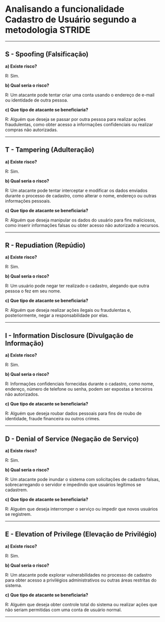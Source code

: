 # Analisando a funcionalidade **Cadastro de Usuário** segundo a metodologia STRIDE

---

## S - Spoofing (Falsificação)

**a) Existe risco?**

R: Sim.

**b) Qual seria o risco?**

R: Um atacante pode tentar criar uma conta usando o endereço de e-mail ou identidade de outra pessoa.

**c) Que tipo de atacante se beneficiaria?**

R: Alguém que deseja se passar por outra pessoa para realizar ações fraudulentas, como obter acesso a informações confidenciais ou realizar compras não autorizadas.

---

## T - Tampering (Adulteração)

**a) Existe risco?**

R: Sim.

**b) Qual seria o risco?**

R: Um atacante pode tentar interceptar e modificar os dados enviados durante o processo de cadastro, como alterar o nome, endereço ou outras informações pessoais.

**c) Que tipo de atacante se beneficiaria?**

R: Alguém que deseja manipular os dados do usuário para fins maliciosos, como inserir informações falsas ou obter acesso não autorizado a recursos.

---

## R - Repudiation (Repúdio)

**a) Existe risco?**

R: Sim.

**b) Qual seria o risco?**

R: Um usuário pode negar ter realizado o cadastro, alegando que outra pessoa o fez em seu nome.

**c) Que tipo de atacante se beneficiaria?**

R: Alguém que deseja realizar ações ilegais ou fraudulentas e, posteriormente, negar a responsabilidade por elas.

---

## I - Information Disclosure (Divulgação de Informação)

**a) Existe risco?**

R: Sim.

**b) Qual seria o risco?**

R: Informações confidenciais fornecidas durante o cadastro, como nome, endereço, número de telefone ou senha, podem ser expostas a 
terceiros não autorizados.

**c) Que tipo de atacante se beneficiaria?**

R: Alguém que deseja roubar dados pessoais para fins de roubo de identidade, fraude financeira ou outros crimes.

---

## D - Denial of Service (Negação de Serviço)

**a) Existe risco?**

R: Sim.

**b) Qual seria o risco?**

R: Um atacante pode inundar o sistema com solicitações de cadastro falsas, sobrecarregando o servidor e impedindo que usuários legítimos 
se cadastrem.

**c) Que tipo de atacante se beneficiaria?**

R: Alguém que deseja interromper o serviço ou impedir que novos usuários se registrem.

---

## E - Elevation of Privilege (Elevação de Privilégio)

**a) Existe risco?**

R: Sim.

**b) Qual seria o risco?**

R: Um atacante pode explorar vulnerabilidades no processo de cadastro para obter acesso a privilégios administrativos ou outras áreas 
restritas do sistema.

**c) Que tipo de atacante se beneficiaria?**

R: Alguém que deseja obter controle total do sistema ou realizar ações que não seriam permitidas com uma conta de usuário normal.

---
